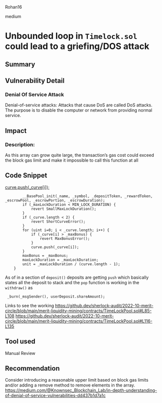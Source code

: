 Rohan16

medium

# Unbounded loop in `Timelock.sol` could lead to a griefing/DOS attack

## Summary

## Vulnerability Detail

### Denial Of Service Attack

Denial-of-service attacks: Attacks that cause DoS are called DoS attacks. The purpose is to disable the computer or network from providing normal service.
## Impact
### Description:
As this array can grow quite large, the transaction’s gas cost could exceed the block gas limit and make it impossible to call this function at all
## Code Snippet
[ curve.push(_curve[i]);](https://github.com/sherlock-audit/2022-10-merit-circle/blob/main/merit-liquidity-mining/contracts/TimeLockPool.sol#L47-L59)
```
        __BasePool_init(_name, _symbol, _depositToken, _rewardToken, _escrowPool, _escrowPortion, _escrowDuration);
        if (_maxLockDuration < MIN_LOCK_DURATION) {
            revert SmallMaxLockDuration();
        }
        if (_curve.length < 2) {
            revert ShortCurveError();
        }
        for (uint i=0; i < _curve.length; i++) {
            if (_curve[i] > _maxBonus) {
                revert MaxBonusError();
            }
            curve.push(_curve[i]);
        }
        maxBonus = _maxBonus;
        maxLockDuration = _maxLockDuration;
        unit = _maxLockDuration / (curve.length - 1);
    }

```
As of in a section of `deposit()` deposits are getting `push` which basically states all the deposit to stack and the `pop` function is working in the `withdraw()` as 
```
 _burn(_msgSender(), userDeposit.shareAmount);
```
Links to see the working
https://github.dev/sherlock-audit/2022-10-merit-circle/blob/main/merit-liquidity-mining/contracts/TimeLockPool.sol#L85-L108
https://github.dev/sherlock-audit/2022-10-merit-circle/blob/main/merit-liquidity-mining/contracts/TimeLockPool.sol#L116-L135

## Tool used
Manual Review

## Recommendation
Consider introducing a reasonable upper limit based on block gas limits and/or adding a remove method to remove elements in the array.
https://medium.com/@Knownsec_Blockchain_Lab/in-depth-understanding-of-denial-of-service-vulnerabilities-dd437b1d7a1c
